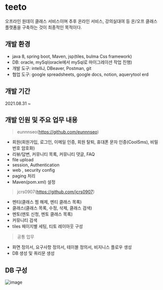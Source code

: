 # teeto
오프라인 원데이 클래스 서비스이며 추후 온라인 서비스, 강의실대여 등 온/오프 클래스 플랫폼을 구축하는 것이 최종적인 목적이다.

## 개발 환경 
- java 8, spring boot, Maven, jsp(tiles, bulma Css framework)
- DB: oracle, mySql(oracle에서 mySql로 마이그레이션 작업 진행)
- 개발 도구: intelliJ, DBeaver, Postman, git
- 협업 도구: google spreadsheets, google docs, notion, aquerytool erd

## 개발 기간
2021.08.31 ~

## 개발 인원 및 주요 업무 내용
> eunnnseo(https://github.com/eunnnseo)
- 회원(회원가입, 로그인, 이메일 인증, 회원 탈퇴, 휴대폰 문자 인증(CoolSms), 비밀번호 암호화)
- 리뷰/답변, 커뮤니티 목록, 커뮤니티 댓글, FAQ
- file upload
- session, Authentication
- web , security config
- paging 처리
- Maven(pom.xml) 설정

> jcrs0907(https://github.com/jcrs0907)
- 멘티(클래스 찜 해제, 멘티 클래스 목록)
- 클래스(클래스 목록, 수정, 삭제, 클래스 검색)
- 멘토(멘토 신청, 멘토 클래스 목록)
- 커뮤니티 검색
- tiles 페이지별 세팅, 티토 레이아웃 구성

> 공통 업무
- 화면 정의서, 요구사항 정의서, 테이블 정의서, 비지니스 플로우 생성
- DB 생성 및 쿼리문 생성

## DB 구성
![image](https://user-images.githubusercontent.com/64838115/152900131-99874b19-ef9c-460f-a0a9-018a2d4d3903.png)


